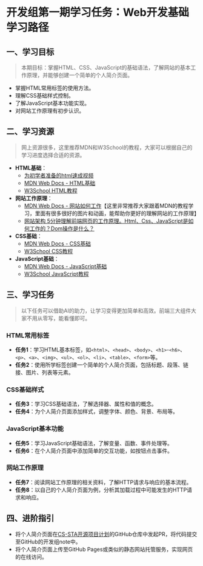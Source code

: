 # 开发组第一期学习任务：Web开发基础学习路径

## 一、学习目标

> 本期目标：掌握HTML、CSS、JavaScript的基础语法，了解网站的基本工作原理，并能够创建一个简单的个人简介页面。

- 掌握HTML常用标签的使用方法。
- 理解CSS基础样式控制。
- 了解JavaScript基本功能实现。
- 对网站工作原理有初步认识。

## 二、学习资源

> 网上资源很多，这里推荐MDN和W3School的教程，大家可以根据自己的学习进度选择合适的资源。

- **HTML基础**：
  - [为初学者准备的html速成视频](https://www.bilibili.com/video/BV1vs411M7aT/?share_source=copy_web&vd_source=7e2ef374d023f0d0dde774a1cfdc9938)
  - [MDN Web Docs - HTML基础](https://developer.mozilla.org/zh-CN/docs/Learn/HTML/Introduction_to_HTML)
  - [W3School HTML教程](https://www.w3school.com.cn/html/index.asp)
- **网站工作原理**：
  - [MDN Web Docs - 网站如何工作](https://developer.mozilla.org/zh-CN/docs/Learn/Getting_started_with_the_web/How_the_Web_works)【这里非常推荐大家跟着MDN的教程学习，里面有很多很好的图片和动画，能帮助你更好的理解网站的工作原理】
  - [网站架构 5分钟理解前端网页的工作原理。Html、Css、JavaScript是如何工作的？Dom操作是什么？](https://www.bilibili.com/video/BV1mY411b7Yg/?share_source=copy_web&vd_source=7e2ef374d023f0d0dde774a1cfdc9938)
- **CSS基础**：
  - [MDN Web Docs - CSS基础](https://developer.mozilla.org/zh-CN/docs/Learn/CSS/First_steps)
  - [W3School CSS教程](https://www.w3school.com.cn/css/index.asp)
- **JavaScript基础**：
  - [MDN Web Docs - JavaScript基础](https://developer.mozilla.org/zh-CN/docs/Learn/JavaScript/First_steps)
  - [W3School JavaScript教程](https://www.w3school.com.cn/js/index.asp)

## 三、学习任务

> 以下任务可以借助AI的助力，让学习变得更加简单和高效。前端三大组件大家不用从零写，能看懂即可。

### HTML常用标签

- **任务1**：学习HTML基本标签，如`<html>`、`<head>`、`<body>`、`<h1>`-`<h6>`、`<p>`、`<a>`、`<img>`、`<ul>`、`<ol>`、`<li>`、`<table>`、`<form>`等。
- **任务2**：使用所学标签创建一个简单的个人简介页面，包括标题、段落、链接、图片、列表等元素。

### CSS基础样式

- **任务3**：学习CSS基础语法，了解选择器、属性和值的概念。
- **任务4**：为个人简介页面添加样式，调整字体、颜色、背景、布局等。

### JavaScript基本功能

- **任务5**：学习JavaScript基础语法，了解变量、函数、事件处理等。
- **任务6**：在个人简介页面中添加简单的交互功能，如按钮点击事件。

### 网站工作原理

- **任务7**：阅读网站工作原理的相关资料，了解HTTP请求与响应的基本流程。
- **任务8**：以自己的个人简介页面为例，分析其加载过程中可能发生的HTTP请求和响应。

## 四、进阶指引

- 将个人简介页面在[CS-STA开源项目计划](https://github.com/0gaowei/CS-STA/)的GitHub仓库中发起PR，将代码提交至GitHub的开发组note中。
- 将个人简介页面上传至GitHub Pages或类似的静态网站托管服务，实现网页的在线访问。
